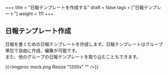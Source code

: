 +++
title = "日報テンプレートを作成する"
draft = false
tags = ["日報テンプレート"]
weight = 111
+++

## 日報テンプレート作成

日報を書くための日報テンプレートを作成します。日報テンプレートはグループ単位で自由に作成、編集が可能です。  
また、他のグループの日報テンプレートを取り込むこともできます。

{{<imgproc mock.png Resize "1200x" "" />}}
